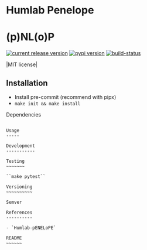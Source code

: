 # Humlab Penelope
(p)NL(o)P
======

[![current release version](https://img.shields.io/github/release/humlab/penelope.svg?style=flat-square)](https://github.com/humlab/penelope/releases)
[![pypi version](https://img.shields.io/pypi/v/humlab-penelope.svg?style=flat-square)](https://pypi.python.org/pypi/humlab-penelope)
[![build-status](https://github.com/humlab/penelope/workflows/ci/badge.svg)](https://github.com/humlab/penelope/workflows/ci/badge.svg)

|MIT license|

Installation
------------

- Install pre-commit (recommend with pipx)
- ``make init && make install``

Dependencies
~~~~~~~~~~~~

Usage
-----

Development
-----------

Testing
~~~~~~~

``make pytest``

Versioning
~~~~~~~~~~

Semver

References
----------

- `Humlab-pENELoPE`

README
~~~~~~

